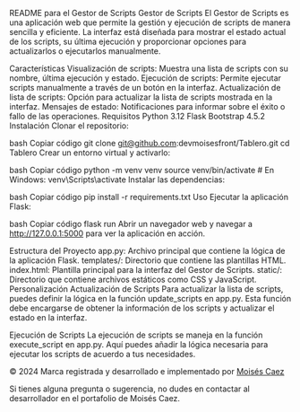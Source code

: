 
README para el Gestor de Scripts
Gestor de Scripts
El Gestor de Scripts es una aplicación web que permite la gestión y ejecución de scripts de manera sencilla y eficiente. La interfaz está diseñada para mostrar el estado actual de los scripts, su última ejecución y proporcionar opciones para actualizarlos o ejecutarlos manualmente.

Características
Visualización de scripts: Muestra una lista de scripts con su nombre, última ejecución y estado.
Ejecución de scripts: Permite ejecutar scripts manualmente a través de un botón en la interfaz.
Actualización de lista de scripts: Opción para actualizar la lista de scripts mostrada en la interfaz.
Mensajes de estado: Notificaciones para informar sobre el éxito o fallo de las operaciones.
Requisitos
Python 3.12
Flask
Bootstrap 4.5.2
Instalación
Clonar el repositorio:

bash
Copiar código
git clone git@github.com:devmoisesfront/Tablero.git
cd Tablero
Crear un entorno virtual y activarlo:

bash
Copiar código
python -m venv venv
source venv/bin/activate  # En Windows: venv\Scripts\activate
Instalar las dependencias:

bash
Copiar código
pip install -r requirements.txt
Uso
Ejecutar la aplicación Flask:

bash
Copiar código
flask run
Abrir un navegador web y navegar a http://127.0.0.1:5000 para ver la aplicación en acción.

Estructura del Proyecto
app.py: Archivo principal que contiene la lógica de la aplicación Flask.
templates/: Directorio que contiene las plantillas HTML.
index.html: Plantilla principal para la interfaz del Gestor de Scripts.
static/: Directorio que contiene archivos estáticos como CSS y JavaScript.
Personalización
Actualización de Scripts
Para actualizar la lista de scripts, puedes definir la lógica en la función update_scripts en app.py. Esta función debe encargarse de obtener la información de los scripts y actualizar el estado en la interfaz.

Ejecución de Scripts
La ejecución de scripts se maneja en la función execute_script en app.py. Aquí puedes añadir la lógica necesaria para ejecutar los scripts de acuerdo a tus necesidades.


<footer>
    &copy; 2024 Marca registrada y desarrollado e implementado por <a href="https://devmoisesfront.github.io/Portafolio/" target="_blank">Moisés Caez</a>
</footer>

Si tienes alguna pregunta o sugerencia, no dudes en contactar al desarrollador en el portafolio de Moisés Caez.
